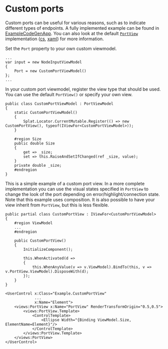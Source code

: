 # Custom ports

Custom ports can be useful for various reasons, such as to indicate different types of endpoints.
A fully implemented example can be found in [ExampleCodeGenApp](https://github.com/Wouterdek/NodeNetwork/blob/master/ExampleCodeGenApp/ViewModels/CodeGenPortViewModel.cs). You can also look at the default [`PortView`](https://wouterdek.github.io/NodeNetwork/api/api/NodeNetwork.Views.PortView.html) implementation ([cs](https://github.com/Wouterdek/NodeNetwork/blob/master/NodeNetwork/Views/PortView.cs), [xaml](https://github.com/Wouterdek/NodeNetwork/blob/master/NodeNetwork/Themes/PortView.xaml)) for more information.

Set the `Port` property to your own custom viewmodel.
```
...
var input = new NodeInputViewModel
{
    Port = new CustomPortViewModel()
};
...
```

In your custom port viewmodel, register the view type that should be used. You can use the default `PortView()` or specify your own view.
```
public class CustomPortViewModel : PortViewModel
{
    static CustomPortViewModel()
    {
        Splat.Locator.CurrentMutable.Register(() => new CustomPortView(), typeof(IViewFor<CustomPortViewModel>));
    }

    #region Size
    public double Size
    {
        get => _size;
        set => this.RaiseAndSetIfChanged(ref _size, value);
    }
    private double _size;
    #endregion
}
```

This is a simple example of a custom port view.
In a more complete implementation you can use the visual states specified in `PortView` to change the look of the port depending on error/highlight/connection state.
Note that this example uses composition. It is also possible to have your view inherit from `PortView`, but this is less flexible.

```
public partial class CustomPortView : IViewFor<CustomPortViewModel>
{
    #region ViewModel
    ...
    #endregion

    public CustomPortView()
    {
        InitializeComponent();
        
        this.WhenActivated(d =>
        {
        	this.WhenAnyValue(v => v.ViewModel).BindTo(this, v => v.PortView.ViewModel).DisposeWith(d);
        });
    }
}
```

```
<UserControl x:Class="Example.CustomPortView"
             ...
             x:Name="Element">
    <views:PortView x:Name="PortView" RenderTransformOrigin="0.5,0.5">
        <views:PortView.Template>
            <ControlTemplate>
                <Ellipse Width="{Binding ViewModel.Size, ElementName=Element}"/>
            </ControlTemplate>
        </views:PortView.Template>
    </views:PortView>
</UserControl>
```
